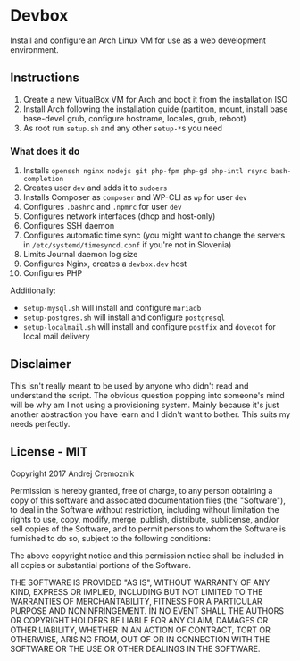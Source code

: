 # Devbox

Install and configure an Arch Linux VM for use as a web development environment.


## Instructions

1. Create a new VitualBox VM for Arch and boot it from the installation ISO
2. Install Arch following the installation guide (partition, mount, install base base-devel grub, configure hostname, locales, grub, reboot)
3. As root run `setup.sh` and any other `setup-*`s you need


### What does it do

1. Installs `openssh nginx nodejs git php-fpm php-gd php-intl rsync bash-completion`
2. Creates user `dev` and adds it to `sudoers`
3. Installs Composer as `composer` and WP-CLI as `wp` for user `dev`
4. Configures `.bashrc` and `.npmrc` for user `dev`
5. Configures network interfaces (dhcp and host-only)
6. Configures SSH daemon
7. Configures automatic time sync (you might want to change the servers in `/etc/systemd/timesyncd.conf` if you're not in Slovenia)
8. Limits Journal daemon log size
9. Configures Nginx, creates a `devbox.dev` host
10. Configures PHP

Additionally:

* `setup-mysql.sh` will install and configure `mariadb`
* `setup-postgres.sh` will install and configure `postgresql`
* `setup-localmail.sh` will install and configure `postfix` and `dovecot` for local mail delivery


## Disclaimer

This isn't really meant to be used by anyone who didn't read and understand the script. The obvious question popping into someone's mind will be why am I not using a provisioning system. Mainly because it's just another abstraction you have learn and I didn't want to bother. This suits my needs perfectly.


## License - MIT

Copyright 2017 Andrej Cremoznik

Permission is hereby granted, free of charge, to any person obtaining a copy of this software and associated documentation files (the "Software"), to deal in the Software without restriction, including without limitation the rights to use, copy, modify, merge, publish, distribute, sublicense, and/or sell copies of the Software, and to permit persons to whom the Software is furnished to do so, subject to the following conditions:

The above copyright notice and this permission notice shall be included in all copies or substantial portions of the Software.

THE SOFTWARE IS PROVIDED "AS IS", WITHOUT WARRANTY OF ANY KIND, EXPRESS OR IMPLIED, INCLUDING BUT NOT LIMITED TO THE WARRANTIES OF MERCHANTABILITY, FITNESS FOR A PARTICULAR PURPOSE AND NONINFRINGEMENT. IN NO EVENT SHALL THE AUTHORS OR COPYRIGHT HOLDERS BE LIABLE FOR ANY CLAIM, DAMAGES OR OTHER LIABILITY, WHETHER IN AN ACTION OF CONTRACT, TORT OR OTHERWISE, ARISING FROM, OUT OF OR IN CONNECTION WITH THE SOFTWARE OR THE USE OR OTHER DEALINGS IN THE SOFTWARE.
